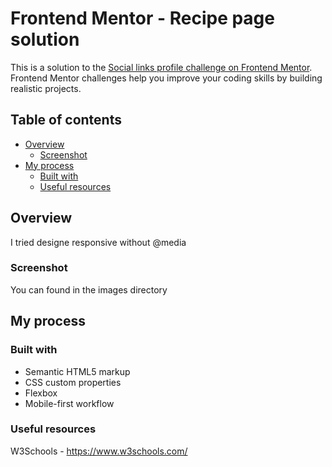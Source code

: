 # Frontend Mentor - Recipe page solution

This is a solution to the [Social links profile challenge on Frontend Mentor](https://www.frontendmentor.io/challenges/social-links-profile-UG32l9m6dQ). Frontend Mentor challenges help you improve your coding skills by building realistic projects. 

## Table of contents

- [Overview](#overview)
  - [Screenshot](#screenshot)
- [My process](#my-process)
  - [Built with](#built-with)
  - [Useful resources](#useful-resources)

## Overview

 I tried designe responsive without @media

### Screenshot

You can found in the images directory

## My process

### Built with

- Semantic HTML5 markup
- CSS custom properties
- Flexbox
- Mobile-first workflow


### Useful resources

W3Schools - https://www.w3schools.com/


